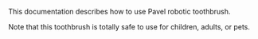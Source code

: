 This documentation describes how to use Pavel robotic toothbrush.

Note that this toothbrush is totally safe to use for children, adults, or pets.